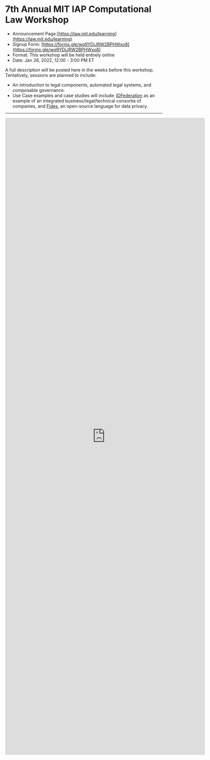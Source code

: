 # 7th Annual MIT IAP Computational Law Workshop

* Announcement Page:[https://law.mit.edu/learning](https://law.mit.edu/learning)
* Signup Form: [https://forms.gle/wq9YDiJRW2BPHWxo8](https://forms.gle/wq9YDiJRW2BPHWxo8)
* Format: This workshop will be held entirely online
* Date: Jan 28, 2022, 12:00 - 3:00 PM ET

A full description will be posted here in the weeks before this workshop.  Tentatively, sessions are planned to include:

* An introduction to legal components, automated legal systems, and composable governance.
* Use Case examples and case studies will include: [IDFederation](https://idfederation.org/wp-content/uploads/2021/06/ID-Federation-Trust-Framework-June-2021-Final.pdf) as an example of an integrated business/legal/technical consortia of companies, and [Fides](https://ethyca.com/fides/), an open-source language for data privacy.


------------------------

<iframe src="https://docs.google.com/forms/d/e/1FAIpQLSc_1bvieGZiNNdg0CFsSK7GINi5U66v7Iltgq92rgaEXu7WLQ/viewform?embedded=true" width="640" height="2040" frameborder="0" marginheight="0" marginwidth="0">Loading…</iframe>

